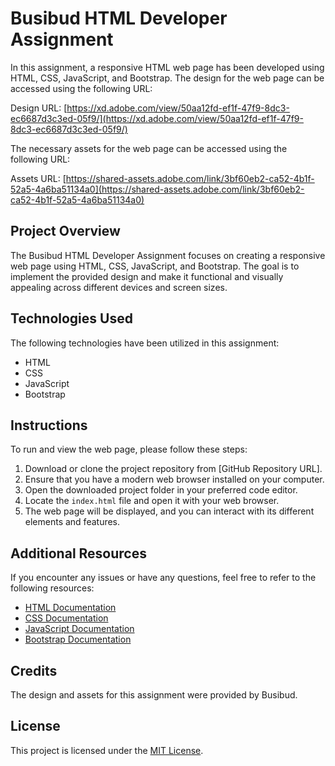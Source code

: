 # Busibud HTML Developer Assignment

In this assignment, a responsive HTML web page has been developed using HTML, CSS, JavaScript, and Bootstrap. The design for the web page can be accessed using the following URL:

Design URL: [https://xd.adobe.com/view/50aa12fd-ef1f-47f9-8dc3-ec6687d3c3ed-05f9/](https://xd.adobe.com/view/50aa12fd-ef1f-47f9-8dc3-ec6687d3c3ed-05f9/)

The necessary assets for the web page can be accessed using the following URL:

Assets URL: [https://shared-assets.adobe.com/link/3bf60eb2-ca52-4b1f-52a5-4a6ba51134a0](https://shared-assets.adobe.com/link/3bf60eb2-ca52-4b1f-52a5-4a6ba51134a0)

## Project Overview

The Busibud HTML Developer Assignment focuses on creating a responsive web page using HTML, CSS, JavaScript, and Bootstrap. The goal is to implement the provided design and make it functional and visually appealing across different devices and screen sizes.

## Technologies Used

The following technologies have been utilized in this assignment:

- HTML
- CSS
- JavaScript
- Bootstrap

## Instructions

To run and view the web page, please follow these steps:

1. Download or clone the project repository from [GitHub Repository URL].
2. Ensure that you have a modern web browser installed on your computer.
3. Open the downloaded project folder in your preferred code editor.
4. Locate the `index.html` file and open it with your web browser.
5. The web page will be displayed, and you can interact with its different elements and features.

## Additional Resources

If you encounter any issues or have any questions, feel free to refer to the following resources:

- [HTML Documentation](https://developer.mozilla.org/en-US/docs/Web/HTML)
- [CSS Documentation](https://developer.mozilla.org/en-US/docs/Web/CSS)
- [JavaScript Documentation](https://developer.mozilla.org/en-US/docs/Web/JavaScript)
- [Bootstrap Documentation](https://getbootstrap.com/docs/)

## Credits

The design and assets for this assignment were provided by Busibud.

## License

This project is licensed under the [MIT License](LICENSE).
